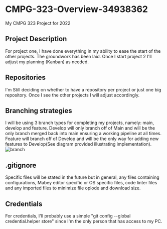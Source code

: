 # CMPG-323-Overview-34938362
My CMPG 323 Project for 2022
## Project Description
For project one, I have done everything in my ability to ease the start of the other projects. The groundwork has been laid. Once I start project 2 I'll adjust my planning (Kanban) as needed.
## Repositories
I'm Still deciding on whether to have a repository per project or just one big repository. Once I see the other projects I will adjust accordingly.
## Branching strategies
I will be using 3 branch types for completing my projects, namely: main, develop and feature. Develop will only branch off of Main and will be the only branch merged back into main ensuring a working pipeline at all times. Feature will branch off of Develop and will be the only way for adding new features to Develop(See diagram provided illustrating implementation).
![branch](https://user-images.githubusercontent.com/88330124/184664972-b87f1254-3bc4-4c09-aafa-975b554b959f.png)
## .gitignore
Specific files will be stated in the future but in general, any files containing configurations, Mabey editor specific or OS specific files, code linter files and any imported files to minimize file oplode and download size.
## Credentials
For credentials, I'll probably use a simple "git config --global credential.helper store" since I'm the only person that has access to my PC.

